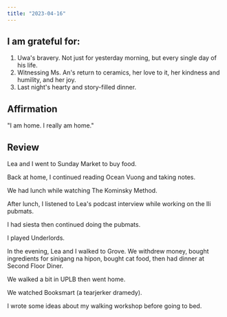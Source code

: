 ```yaml
---
title: "2023-04-16"
---
```

## I am grateful for:
1. Uwa's bravery. Not just for yesterday morning, but every single day of his life.
2. Witnessing Ms. An's return to ceramics, her love to it, her kindness and humility, and her joy.
3. Last night's hearty and story-filled dinner.

## Affirmation

"I am home. I really am home."

## Review

Lea and I went to Sunday Market to buy food.

Back at home, I continued reading Ocean Vuong and taking notes.

We had lunch while watching The Kominsky Method.

After lunch, I listened to Lea's podcast interview while working on the Ili pubmats.

I had siesta then continued doing the pubmats.

I played Underlords.

In the evening, Lea and I walked to Grove. We withdrew money, bought ingredients for sinigang na hipon, bought cat food, then had dinner at Second Floor Diner.

We walked a bit in UPLB then went home.

We watched Booksmart (a tearjerker dramedy).

I wrote some ideas about my walking workshop before going to bed.